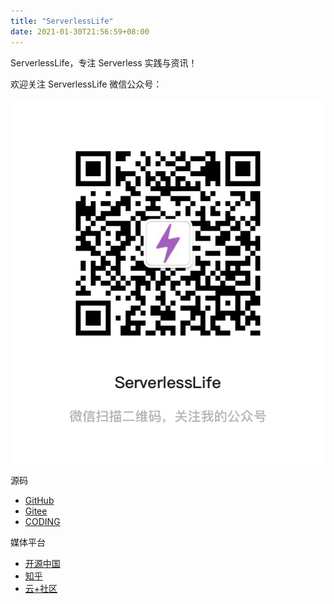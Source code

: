 ```yaml
---
title: "ServerlessLife"
date: 2021-01-30T21:56:59+08:00
---
```


ServerlessLife，专注 Serverless 实践与资讯！

欢迎关注 ServerlessLife 微信公众号：

![wechat](/images/wechat.jpeg)



源码
* [GitHub](https://github.com/serverlesslife-cn/serverlesslife)
* [Gitee](https://gitee.com/serverlesslife/serverlesslife)
* [CODING](https://donghui1.coding.net/public/serverlesslife/serverlesslife/git/files)

媒体平台
* [开源中国](https://my.oschina.net/donhui)
* [知乎](https://www.zhihu.com/people/donghui716)
* [云+社区](https://cloud.tencent.com/developer/user/5215011)
